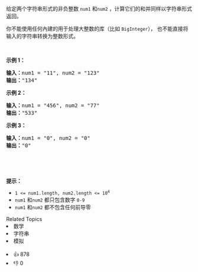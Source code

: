 <p>给定两个字符串形式的非负整数&nbsp;<code>num1</code> 和<code>num2</code>&nbsp;，计算它们的和并同样以字符串形式返回。</p>

<p>你不能使用任何內建的用于处理大整数的库（比如 <code>BigInteger</code>），&nbsp;也不能直接将输入的字符串转换为整数形式。</p>

<p>&nbsp;</p>

<p><strong>示例 1：</strong></p>

<pre>
<strong>输入：</strong>num1 = "11", num2 = "123"
<strong>输出：</strong>"134"
</pre>

<p><strong>示例 2：</strong></p>

<pre>
<strong>输入：</strong>num1 = "456", num2 = "77"
<strong>输出：</strong>"533"
</pre>

<p><strong>示例 3：</strong></p>

<pre>
<strong>输入：</strong>num1 = "0", num2 = "0"
<strong>输出：</strong>"0"
</pre>

<p>&nbsp;</p>

<p>&nbsp;</p>

<p><strong>提示：</strong></p>

<ul> 
 <li><code>1 &lt;= num1.length, num2.length &lt;= 10<sup>4</sup></code></li> 
 <li><code>num1</code> 和<code>num2</code> 都只包含数字&nbsp;<code>0-9</code></li> 
 <li><code>num1</code> 和<code>num2</code> 都不包含任何前导零</li> 
</ul>

<div><div>Related Topics</div><div><li>数学</li><li>字符串</li><li>模拟</li></div></div><br><div><li>👍 878</li><li>👎 0</li></div>